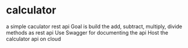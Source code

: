 # calculator
a simple caculator rest api
Goal is build the add, subtract, multiply, divide methods as rest api
Use Swagger for documenting the api
Host the calculator api on cloud
